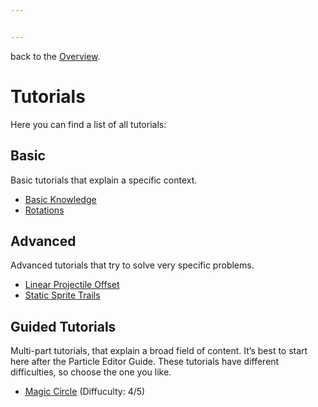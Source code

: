 ```yaml
---


---
```


<p>back to the <a href="README.md">Overview</a>.</p>
<h1 id="tutorials">Tutorials</h1>
<p>Here you can find a list of all tutorials:</p>
<h2 id="basic">Basic</h2>
<p>Basic tutorials that explain a specific context.</p>
<ul>
<li><a href="./Tutorials/Basic%20Knowledge.md">Basic Knowledge</a></li>
<li><a href="./Tutorials/Rotation%20Guide.md">Rotations</a></li>
</ul>
<h2 id="advanced">Advanced</h2>
<p>Advanced tutorials that try to solve very specific problems.</p>
<ul>
<li><a href="./Tutorials/Linear%20Projectiles.md">Linear Projectile Offset</a></li>
<li><a href="./Tutorials/Sprite%20Trails.md">Static Sprite Trails</a></li>
</ul>
<h2 id="guided-tutorials">Guided Tutorials</h2>
<p>Multi-part tutorials, that explain a broad field of content. It’s best to start here after the Particle Editor Guide. These tutorials have different difficulties, so choose the one you like.</p>
<ul>
<li><a href="./Tutorials/Magic%20Circle/Introduction.md">Magic Circle</a> (Diffuculty: 4/5)</li>
</ul>

